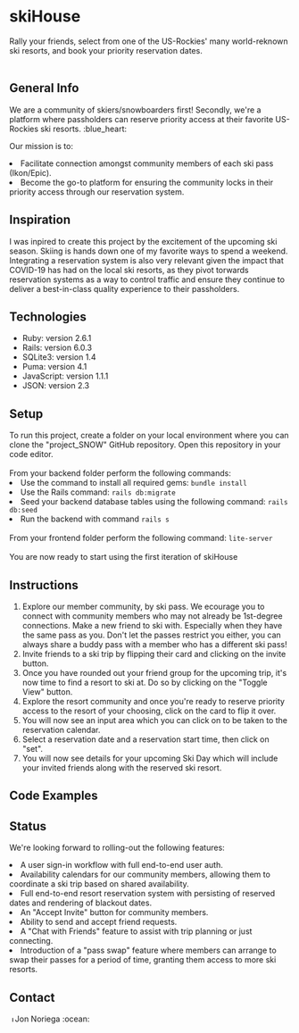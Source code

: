 <h1>skiHouse</h1>
Rally your friends, select from one of the US-Rockies' many world-reknown ski resorts, and book your priority reservation dates.
<br></br>
<h2>General Info</h2>
<p>
We are a community of skiers/snowboarders first! Secondly, we're a platform where passholders can reserve priority access at their favorite US-Rockies ski resorts. :blue_heart:
 
Our mission is to:

<li>Facilitate connection amongst community members of each ski pass (Ikon/Epic).</li>
<li>Become the go-to platform for ensuring the community locks in their priority access through our reservation system.</li>
</p>

<h2>Inspiration</h2>

<p>
I was inpired to create this project by the excitement of the upcoming ski season. Skiing is hands down one of my favorite ways to spend a weekend. Integrating a reservation system is also very relevant given the impact that COVID-19 has had on the local ski resorts, as they pivot torwards reservation systems as a way to control traffic and ensure they continue to deliver a best-in-class quality experience to their passholders.
</p>

<h2>Technologies</h2>

<ul>
 <li>Ruby: version 2.6.1</li>
 <li>Rails: version 6.0.3</li>
 <li>SQLite3: version 1.4</li>
 <li>Puma: version 4.1</li>
 <li>JavaScript: version 1.1.1</li>
 <li>JSON: version 2.3</li>
</ul>

<h2>Setup</h2>
To run this project, create a folder on your local environment where you can clone the "project_SNOW" GitHub repository. Open this repository in your code editor.<br><br>
From your backend folder perform the following commands:<br>
<li>Use the command to install all required gems: <code>bundle install</code></li>
<li>Use the Rails command: <code>rails db:migrate</code></li>
<li>Seed your backend database tables using the following command: <code>rails db:seed</code></li>
<li>Run the backend with command <code>rails s</code></li><br>
From your frontend folder perform the following command: <code>lite-server</code><br><br>
You are now ready to start using the first iteration of skiHouse<br>

<h2>Instructions</h2>
<ol>
 <li>Explore our member community, by ski pass. We ecourage you to connect with community members who may not already be 1st-degree connections. Make a new friend to ski with. Especially when they have the same pass as you. Don't let the passes restrict you either, you can always share a buddy pass with a member who has a different ski pass!</li>
 <li>Invite friends to a ski trip by flipping their card and clicking on the invite button.</li>
 <li>Once you have rounded out your friend group for the upcoming trip, it's now time to find a resort to ski at. Do so by clicking on the "Toggle View" button.</li>
 <li>Explore the resort community and once you're ready to reserve priority access to the resort of your choosing, click on the card to flip it over.</li>
 <li>You will now see an input area which you can click on to be taken to the reservation calendar.</li>
 <li>Select a reservation date and a reservation start time, then click on "set".</li>
 <li>You will now see details for your upcoming Ski Day which will include your invited friends along with the reserved ski resort.</li>
</ol>

<h2>Code Examples</h2>



<h2>Status</h2>

We're looking forward to rolling-out the following features:
<li>A user sign-in workflow with full end-to-end user auth.</li>
<li>Availability calendars for our community members, allowing them to coordinate a ski trip based on shared availability.</li>
<li>Full end-to-end resort reservation system with persisting of reserved dates and rendering of blackout dates.</li>
<li>An "Accept Invite" button for community members.</li>
<li>Ability to send and accept friend requests.</li>
<li>A "Chat with Friends" feature to assist with trip planning or just connecting.</li>
<li>Introduction of a "pass swap" feature where members can arrange to swap their passes for a period of time, granting them access to more ski resorts.</li>

<h2>Contact</h2>
<a href="https://www.linkedin.com/in/jonathannoriega/"><img src="https://user-images.githubusercontent.com/68958970/94946276-dc7b8a00-04a9-11eb-9431-366689b9fa06.png" alt="Jon Noriega" style="width:10px;height:10px;"></a>Jon Noriega :ocean:<br>
